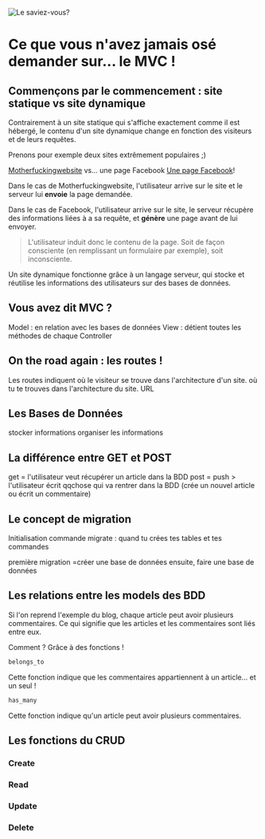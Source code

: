 ![Le saviez-vous?](https://github.com/justinekro/read-me/idea.png "Light bulb")

# Ce que vous n'avez jamais osé demander sur... __le MVC__ !

## Commençons par le commencement : site statique vs site dynamique

Contrairement à un site statique qui s'affiche exactement comme il est hébergé, le contenu d'un site dynamique change en fonction des visiteurs et de leurs requêtes. 

Prenons pour exemple deux sites extrêmement populaires ;)

[Motherfuckingwebsite](http://motherfuckingwebsite.com/) vs... une page Facebook [Une page Facebook](https://www.facebook.com/)!

Dans le cas de Motherfuckingwebsite, l'utilisateur arrive sur le site et le serveur lui __envoie__ la page demandée.

Dans le cas de Facebook, l'utilisateur arrive sur le site, le serveur récupère des informations liées à a sa requête, et __génère__ une page avant de lui envoyer.

> L'utilisateur induit donc le contenu de la page. Soit de façon consciente (en remplissant un formulaire par exemple), soit inconsciente.

Un site dynamique fonctionne grâce à un langage serveur, qui stocke et réutilise les informations des utilisateurs sur des bases de données.


## Vous avez dit MVC ?

Model : en relation avec les bases de données
View : détient toutes les méthodes de chaque 
Controller

## On the road again : les routes !

Les routes indiquent où le visiteur se trouve dans l'architecture d'un site.
où tu te trouves dans l'architecture du site. 
URL

## Les Bases de Données

stocker informations
organiser les informations


## La différence entre GET et POST

get = l'utilisateur veut récupérer un article dans la BDD
post = push > l'utilisateur écrit qqchose qui va rentrer dans la BDD (crée un nouvel article ou écrit un commentaire)

## Le concept de migration

Initialisation
commande migrate : quand tu crées tes tables et tes commandes

première migration  =créer une base de données 
ensuite, faire une base de données 

## Les relations entre les models des BDD

Si l'on reprend l'exemple du blog, chaque article peut avoir plusieurs commentaires. Ce qui signifie que les articles et les commentaires sont liés entre eux.

Comment ? Grâce à des fonctions !

```ruby
belongs_to
```
Cette fonction indique que les commentaires appartiennent à un article... et un seul !

```ruby
has_many
```
Cette fonction indique qu'un article peut avoir plusieurs commentaires.

## Les fonctions du CRUD

### Create
### Read
### Update
### Delete

